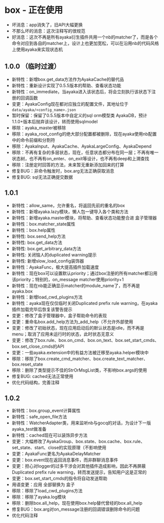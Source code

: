 # box - 正在使用

- 坏消息：app消失了，旧API大幅更换
- 不那么坏的消息：这次注释写的很规范
- 好消息：这次不再是所有ayaka衍生插件共用一个nb的matcher了，而是各个命令对应到各自的matcher上，设计上也更加宽松，可以在沿用nb的代码风格上使用ayaka来实现状态机

## 1.0.0 （临时过渡）

- 新特性：新增box.get_data方法作为AyakaCache的替代品
- 新特性：重新设计实现了0.5.5版本的帮助、查看状态功能
- 新特性：on_immediate，当ayaka进入该状态后，将会立刻执行该状态下注册的回调函数
- 变更：AyakaConfig现在都对应独立的配置文件，其地址位于`data/ayaka/<config_name>.json`
- 暂时保留：保留了0.5.5版本中自定义的sql orm模型类 AyakaDB，预计1.1.0+版本后抛弃该设计，转而使用sqlmodel
- 移除：ayaka_master被移除
- 移除：ayaka_root_config的绝大部分配置都被删除，现在ayaka使用nb配置中的命令前缀和分割符
- 移除：AyakaInput、AyakaCache、AyakaLargeConfig、AyakaDepend
- 移除：不再有复杂的多层状态，现在，任意状态都分布在同一层；不再有唯一状态树，也不再有on_enter、on_exit等设计，也不再有deep和上溯查找
- 移除：注册定时回答的方法，未来暂无重新添加回来的打算
- 修复BUG：非命令触发时，box.arg无法正确获取消息
- 修复BUG: sql无法正确提交数据

## 1.0.1

- 新特性：allow_same，允许重名，将返回先前的重名的box
- 新特性：新增ayaka.lazy模块，懒人包一键导入各个类和方法
- 新特性：新增ayaka.master模块，将帮助、查看状态功能整合进 盒子管理器
- 新特性：box.matcher_state属性
- 新特性：box.help属性
- 新特性: box.send_help方法
- 新特性: box.get_data方法
- 新特性: box.get_arbitrary_data方法
- 新特性: 关闭恼人的duplicated warning提示
- 新特性: 新增slow_load_config装饰器
- 新特性：AyakaFunc，极大提高插件加载速度
- 新特性：现在box可以设置默认priority；通过box注册的所有matcher都沿用该priority；特别的，on_message matcher使用priority+1
- 新特性：现在nb能正确显示matcher的module_name了，而不再是ayaka.box
- 新特性：新增load_cwd_plugins方法
- 新特性：ayaka现在仅仅临时关闭Duplicated prefix rule warning，在ayaka插件加载完毕后恢复该警告提示
- 变更：修改了盒子管理器中，盒子帮助命令的表现
- 变更：重命名box.add_help方法为_add_help（不允许外部使用
- 变更：修改了初始状态，现在应用启动后的默认状态是idle，而不再是menu；取消了应用未运行时的状态，此时状态无意义
- 变更：修改了box.rule、box.on_cmd、box.on_text、box.set_start_cmds、box.set_close_cmds的API
- 变更：一些ayaka.extension中的有益方法被迁移至ayaka.helper模块中
- 移除：移除了box.create_cmd_matcher、box.create_text_matcher、box.reset_state
- 移除：删除了类型提示不佳的StrOrMsgList类，不影响box.args的使用
- 修复BUG: cached无法正常使用
- 优化代码结构，完善注释

## 1.0.2 

- 新特性：box.group_event计算属性
- 新特性：safe_open_file方法
- 新特性：WatcherAdapter类，用来监听nb与gocq的对话，为设计下一版ayaka_test做准备
- 新特性：cached现在可以装饰异步方法
- 变更：大幅修改了AyakaGroup、box.state、box.cache、box.rule、set_state、start、close的实现原理（不影响使用
- 变更：AyakaFunc更名为AyakaDelayMatcher
- 变更：box.event现在返回消息事件，而非群聊消息事件
- 变更：担心对logger的过多干涉会对其他插件造成影响，因此不再屏蔽Duplicated prefix rule warning，转而发送提示，告知用户这是正常的
- 变更：box.set_start_cmds的指令将自动发送帮助
- 用语变更：应用 全部替换为 盒子
- 移除：移除了load_cwd_plugins方法
- 移除：移除了ayaka.log模块
- 移除：删除box.all_help，现在使用box.help替代曾经的box.all_help
- 修复BUG：box.arg对on_message注册的回调错误删除命令的问题
- 优化代码注释

